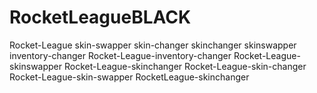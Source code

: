 # RocketLeagueBLACK
Rocket-League skin-swapper skin-changer skinchanger skinswapper inventory-changer Rocket-League-inventory-changer Rocket-League-skinswapper Rocket-League-skinchanger Rocket-League-skin-changer Rocket-League-skin-swapper RocketLeague-skinchanger
